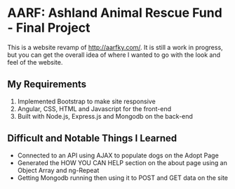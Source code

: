 # AARF: Ashland Animal Rescue Fund - Final Project

This is a website revamp of http://aarfky.com/. It is still a work in progress, but you can get the overall idea of where I wanted to go with the look and feel of the website.  

## My Requirements
1. Implemented Bootstrap to make site responsive
2. Angular, CSS, HTML and Javascript for the front-end
3. Built with Node.js, Express.js and Mongodb on the back-end

## Difficult and Notable Things I Learned
- Connected to an API using AJAX to populate dogs on the Adopt Page
- Generated the HOW YOU CAN HELP section on the about page using an Object Array and ng-Repeat
- Getting Mongodb running then using it to POST and GET data on the site
